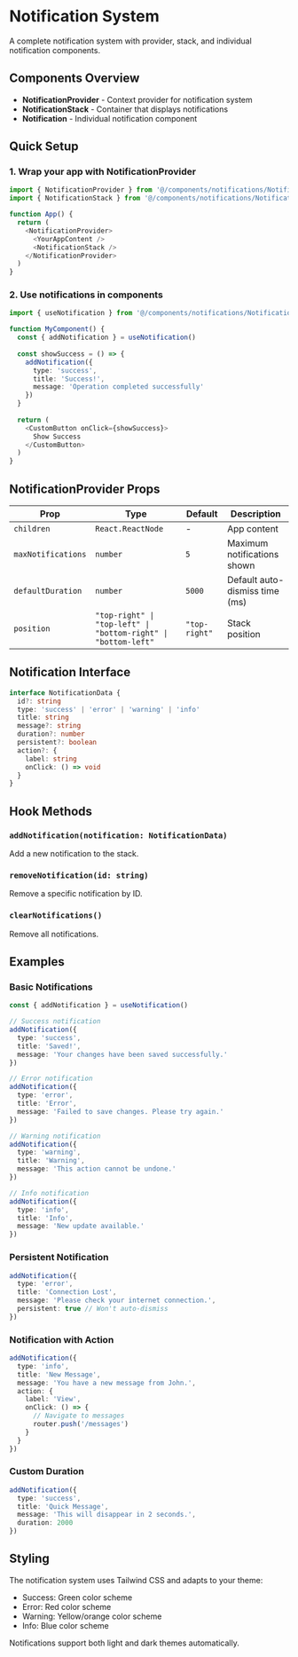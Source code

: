 
# Notification System

A complete notification system with provider, stack, and individual notification components.

## Components Overview

- **NotificationProvider** - Context provider for notification system
- **NotificationStack** - Container that displays notifications
- **Notification** - Individual notification component

## Quick Setup

### 1. Wrap your app with NotificationProvider

```typescript
import { NotificationProvider } from '@/components/notifications/NotificationProvider'
import { NotificationStack } from '@/components/notifications/NotificationStack'

function App() {
  return (
    <NotificationProvider>
      <YourAppContent />
      <NotificationStack />
    </NotificationProvider>
  )
}
```

### 2. Use notifications in components

```typescript
import { useNotification } from '@/components/notifications/NotificationProvider'

function MyComponent() {
  const { addNotification } = useNotification()
  
  const showSuccess = () => {
    addNotification({
      type: 'success',
      title: 'Success!',
      message: 'Operation completed successfully'
    })
  }
  
  return (
    <CustomButton onClick={showSuccess}>
      Show Success
    </CustomButton>
  )
}
```

## NotificationProvider Props

| Prop | Type | Default | Description |
|------|------|---------|-------------|
| `children` | `React.ReactNode` | - | App content |
| `maxNotifications` | `number` | `5` | Maximum notifications shown |
| `defaultDuration` | `number` | `5000` | Default auto-dismiss time (ms) |
| `position` | `"top-right" \| "top-left" \| "bottom-right" \| "bottom-left"` | `"top-right"` | Stack position |

## Notification Interface

```typescript
interface NotificationData {
  id?: string
  type: 'success' | 'error' | 'warning' | 'info'
  title: string
  message?: string
  duration?: number
  persistent?: boolean
  action?: {
    label: string
    onClick: () => void
  }
}
```

## Hook Methods

### `addNotification(notification: NotificationData)`
Add a new notification to the stack.

### `removeNotification(id: string)`
Remove a specific notification by ID.

### `clearNotifications()`
Remove all notifications.

## Examples

### Basic Notifications
```typescript
const { addNotification } = useNotification()

// Success notification
addNotification({
  type: 'success',
  title: 'Saved!',
  message: 'Your changes have been saved successfully.'
})

// Error notification
addNotification({
  type: 'error',
  title: 'Error',
  message: 'Failed to save changes. Please try again.'
})

// Warning notification
addNotification({
  type: 'warning',
  title: 'Warning',
  message: 'This action cannot be undone.'
})

// Info notification
addNotification({
  type: 'info',
  title: 'Info',
  message: 'New update available.'
})
```

### Persistent Notification
```typescript
addNotification({
  type: 'error',
  title: 'Connection Lost',
  message: 'Please check your internet connection.',
  persistent: true // Won't auto-dismiss
})
```

### Notification with Action
```typescript
addNotification({
  type: 'info',
  title: 'New Message',
  message: 'You have a new message from John.',
  action: {
    label: 'View',
    onClick: () => {
      // Navigate to messages
      router.push('/messages')
    }
  }
})
```

### Custom Duration
```typescript
addNotification({
  type: 'success',
  title: 'Quick Message',
  message: 'This will disappear in 2 seconds.',
  duration: 2000
})
```

## Styling

The notification system uses Tailwind CSS and adapts to your theme:

- Success: Green color scheme
- Error: Red color scheme  
- Warning: Yellow/orange color scheme
- Info: Blue color scheme

Notifications support both light and dark themes automatically.

